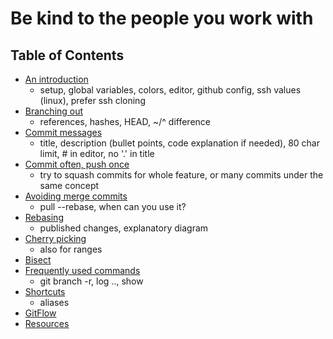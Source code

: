 # Be kind to the people you work with

## Table of Contents

* [An introduction](#an-introduction)
  * setup, global variables, colors, editor, github config, ssh values (linux), prefer ssh cloning
* [Branching out](#branching-out)
  * references, hashes, HEAD, ~/^ difference
* [Commit messages](#commit-messages)
  * title, description (bullet points, code explanation if needed), 80 char limit, # in editor, no '.' in title
* [Commit often, push once](#commit-often-push-once)
  * try to squash commits for whole feature, or many commits under the same concept
* [Avoiding merge commits](#avoiding-merge-commits)
  * pull --rebase, when can you use it?
* [Rebasing](#rebasing)
  * published changes, explanatory diagram
* [Cherry picking](#cherry-picking)
  * also for ranges
* [Bisect](#bisect)
* [Frequently used commands](#frequently-used-commands)
  * git branch -r, log .., show
* [Shortcuts](#shortcuts)
  * aliases
* [GitFlow](#gitflow)
* [Resources](#resources)

